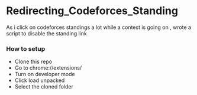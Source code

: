 # Redirecting_Codeforces_Standing

As i click on codeforces standings a lot while a contest is going on , wrote a script to disable the standing link

### How to setup

- Clone this repo
- Go to chrome://extensions/
- Turn on developer mode
- Click load unpacked
- Select the cloned folder
